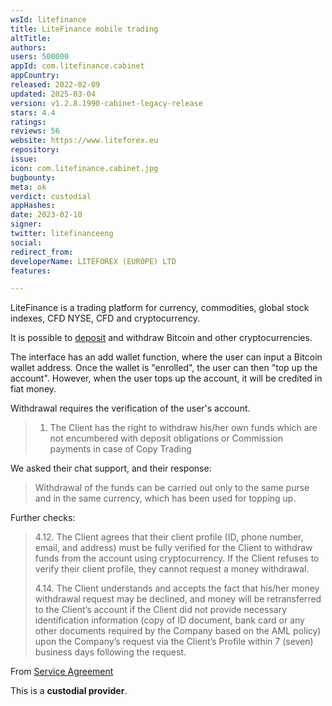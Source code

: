```yaml
---
wsId: litefinance
title: LiteFinance mobile trading
altTitle: 
authors: 
users: 500000
appId: com.litefinance.cabinet
appCountry: 
released: 2022-02-09
updated: 2025-03-04
version: v1.2.8.1990-cabinet-legacy-release
stars: 4.4
ratings: 
reviews: 56
website: https://www.liteforex.eu
repository: 
issue: 
icon: com.litefinance.cabinet.jpg
bugbounty: 
meta: ok
verdict: custodial
appHashes: 
date: 2023-02-10
signer: 
twitter: litefinanceeng
social: 
redirect_from: 
developerName: LITEFOREX (EUROPE) LTD
features: 

---
```


LiteFinance is a trading platform for currency, commodities, global stock indexes, CFD NYSE, CFD and cryptocurrency.

It is possible to [deposit](https://www.litefinance.org/trading/payment-method/cryptocurrency/) and withdraw Bitcoin and other cryptocurrencies.

The interface has an add wallet function, where the user can input a Bitcoin wallet address. Once the wallet is "enrolled", the user can then "top up the account". However, when the user tops up the account, it will be credited in fiat money. 

Withdrawal requires the verification of the user's account. 

> 1. The Client has the right to withdraw his/her own funds which are not encumbered with deposit obligations or Commission payments in case of Copy Trading

We asked their chat support, and their response: 

> Withdrawal of the funds can be carried out only to the same purse and in the same currency, which has been used for topping up.

Further checks: 

> 4.12. The Client agrees that their client profile (ID, phone number, email, and address) must be fully verified for the Client to withdraw funds from the account using cryptocurrency. If the Client refuses to verify their client profile, they cannot request a money withdrawal.
> 
> 4.14. The Client understands and accepts the fact that his/her money withdrawal request may be declined, and money will be retransferred to the Client’s account if the Client did not provide necessary identification information (copy of ID document, bank card or any other documents required by the Company based on the AML policy) upon the Company’s request via the Client’s Profile within 7 (seven) business days following the request.

From [Service Agreement](https://www.litefinance.org/uploads/documents/pdf-litefinance/litefinance-client-agreement-en.pdf)

This is a **custodial provider**.


